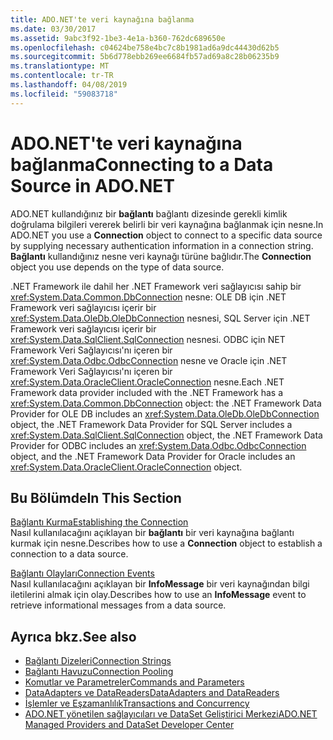 ```yaml
---
title: ADO.NET'te veri kaynağına bağlanma
ms.date: 03/30/2017
ms.assetid: 9abc3f92-1be3-4e1a-b360-762dc689650e
ms.openlocfilehash: c04624be758e4bc7c8b1981ad6a9dc44430d62b5
ms.sourcegitcommit: 5b6d778ebb269ee6684fb57ad69a8c28b06235b9
ms.translationtype: MT
ms.contentlocale: tr-TR
ms.lasthandoff: 04/08/2019
ms.locfileid: "59083718"
---
```

# <a name="connecting-to-a-data-source-in-adonet"></a><span data-ttu-id="74586-102">ADO.NET'te veri kaynağına bağlanma</span><span class="sxs-lookup"><span data-stu-id="74586-102">Connecting to a Data Source in ADO.NET</span></span>
<span data-ttu-id="74586-103">ADO.NET kullandığınız bir **bağlantı** bağlantı dizesinde gerekli kimlik doğrulama bilgileri vererek belirli bir veri kaynağına bağlanmak için nesne.</span><span class="sxs-lookup"><span data-stu-id="74586-103">In ADO.NET you use a **Connection** object to connect to a specific data source by supplying necessary authentication information in a connection string.</span></span> <span data-ttu-id="74586-104">**Bağlantı** kullandığınız nesne veri kaynağı türüne bağlıdır.</span><span class="sxs-lookup"><span data-stu-id="74586-104">The **Connection** object you use depends on the type of data source.</span></span>  
  
 <span data-ttu-id="74586-105">.NET Framework ile dahil her .NET Framework veri sağlayıcısı sahip bir <xref:System.Data.Common.DbConnection> nesne: OLE DB için .NET Framework veri sağlayıcısı içerir bir <xref:System.Data.OleDb.OleDbConnection> nesnesi, SQL Server için .NET Framework veri sağlayıcısı içerir bir <xref:System.Data.SqlClient.SqlConnection> nesnesi. ODBC için NET Framework Veri Sağlayıcısı'nı içeren bir <xref:System.Data.Odbc.OdbcConnection> nesne ve Oracle için .NET Framework Veri Sağlayıcısı'nı içeren bir <xref:System.Data.OracleClient.OracleConnection> nesne.</span><span class="sxs-lookup"><span data-stu-id="74586-105">Each .NET Framework data provider included with the .NET Framework has a <xref:System.Data.Common.DbConnection> object: the .NET Framework Data Provider for OLE DB includes an <xref:System.Data.OleDb.OleDbConnection> object, the .NET Framework Data Provider for SQL Server includes a <xref:System.Data.SqlClient.SqlConnection> object, the .NET Framework Data Provider for ODBC includes an <xref:System.Data.Odbc.OdbcConnection> object, and the .NET Framework Data Provider for Oracle includes an <xref:System.Data.OracleClient.OracleConnection> object.</span></span>  
  
## <a name="in-this-section"></a><span data-ttu-id="74586-106">Bu Bölümde</span><span class="sxs-lookup"><span data-stu-id="74586-106">In This Section</span></span>  
 [<span data-ttu-id="74586-107">Bağlantı Kurma</span><span class="sxs-lookup"><span data-stu-id="74586-107">Establishing the Connection</span></span>](../../../../docs/framework/data/adonet/establishing-the-connection.md)  
 <span data-ttu-id="74586-108">Nasıl kullanılacağını açıklayan bir **bağlantı** bir veri kaynağına bağlantı kurmak için nesne.</span><span class="sxs-lookup"><span data-stu-id="74586-108">Describes how to use a **Connection** object to establish a connection to a data source.</span></span>  
  
 [<span data-ttu-id="74586-109">Bağlantı Olayları</span><span class="sxs-lookup"><span data-stu-id="74586-109">Connection Events</span></span>](../../../../docs/framework/data/adonet/connection-events.md)  
 <span data-ttu-id="74586-110">Nasıl kullanılacağını açıklayan bir **InfoMessage** bir veri kaynağından bilgi iletilerini almak için olay.</span><span class="sxs-lookup"><span data-stu-id="74586-110">Describes how to use an **InfoMessage** event to retrieve informational messages from a data source.</span></span>  
  
## <a name="see-also"></a><span data-ttu-id="74586-111">Ayrıca bkz.</span><span class="sxs-lookup"><span data-stu-id="74586-111">See also</span></span>

- [<span data-ttu-id="74586-112">Bağlantı Dizeleri</span><span class="sxs-lookup"><span data-stu-id="74586-112">Connection Strings</span></span>](../../../../docs/framework/data/adonet/connection-strings.md)
- [<span data-ttu-id="74586-113">Bağlantı Havuzu</span><span class="sxs-lookup"><span data-stu-id="74586-113">Connection Pooling</span></span>](../../../../docs/framework/data/adonet/connection-pooling.md)
- [<span data-ttu-id="74586-114">Komutlar ve Parametreler</span><span class="sxs-lookup"><span data-stu-id="74586-114">Commands and Parameters</span></span>](../../../../docs/framework/data/adonet/commands-and-parameters.md)
- [<span data-ttu-id="74586-115">DataAdapters ve DataReaders</span><span class="sxs-lookup"><span data-stu-id="74586-115">DataAdapters and DataReaders</span></span>](../../../../docs/framework/data/adonet/dataadapters-and-datareaders.md)
- [<span data-ttu-id="74586-116">İşlemler ve Eşzamanlılık</span><span class="sxs-lookup"><span data-stu-id="74586-116">Transactions and Concurrency</span></span>](../../../../docs/framework/data/adonet/transactions-and-concurrency.md)
- [<span data-ttu-id="74586-117">ADO.NET yönetilen sağlayıcıları ve DataSet Geliştirici Merkezi</span><span class="sxs-lookup"><span data-stu-id="74586-117">ADO.NET Managed Providers and DataSet Developer Center</span></span>](https://go.microsoft.com/fwlink/?LinkId=217917)
